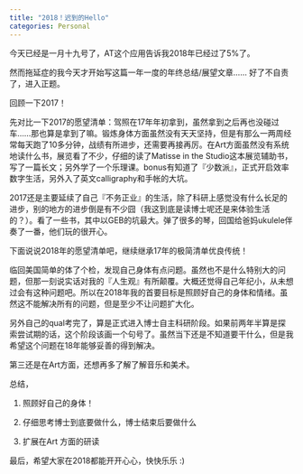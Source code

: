 ```yaml
---
title: "2018！迟到的Hello"
categories: Personal
---
```


今天已经是一月十九号了，AT这个应用告诉我2018年已经过了5%了。

然而拖延症的我今天才开始写这篇一年一度的年终总结/展望文章…… 好了不自责了，进入正题。

回顾一下2017！

先对比一下2017的愿望清单：驾照在17年年初拿到，虽然拿到之后再也没碰过车……那也算是拿到了嘛。锻炼身体方面虽然没有天天坚持，但是有那么一两周经常每天跑了10多分钟，战绩有所进步，还需要再接再厉。在Art方面虽然没有系统地读什么书，展览看了不少，仔细的读了Matisse in the Studio这本展览辅助书，写了一篇长文；另外学了一个乐理课。bonus有知道了『少数派』，正式开启效率数字生活，另外入了英文calligraphy和手帐的大坑。

2017还是主要延续了自己『不务正业』的生活，除了科研上感觉没有什么长足的进步，别的地方的进步倒是有不少囧（我这到底是读博士呢还是来体验生活的？）。看了一些书，其中以GEB的坑最大。弹了很多的琴，回国给爸妈ukulele伴奏了一番，他们玩的很开心。

下面说说2018年的愿望清单吧，继续继承17年的极简清单优良传统！

临回美国简单的体了个检，发现自己身体有点问题。虽然也不是什么特别大的问题，但那一刻说实话对我的『人生观』有所颠覆。大概还觉得自己年纪小，从未想过会有这种问题吧。所以在2018年我的首要目标是照顾好自己的身体和情绪。虽然这不能解决所有的问题，但是至少不让问题扩大化。

另外自己的qual考完了，算是正式进入博士自主科研阶段。如果前两年半算是探索尝试期的话，这个阶段该画一个句号了。虽然当下还是不知道要干什么，但是我希望这个问题在18年能够妥善的得到解决。

第三还是在Art方面，还想再多了解了解音乐和美术。

总结，

1. 照顾好自己的身体！

2. 仔细思考博士到底要做什么，博士结束后要做什么

3. 扩展在Art 方面的研读

最后，希望大家在2018都能开开心心，快快乐乐 :)